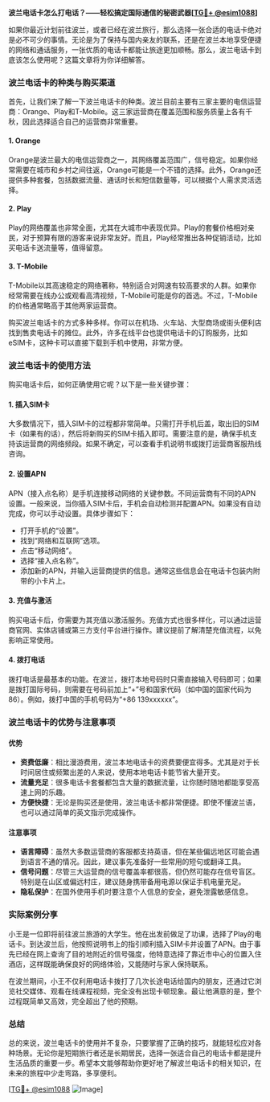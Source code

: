 **波兰电话卡怎么打电话？——轻松搞定国际通信的秘密武器[[TG💪+ @esim1088](https://t.me/s/esim1088)]**

如果你最近计划前往波兰，或者已经在波兰旅行，那么选择一张合适的电话卡绝对是必不可少的事情。无论是为了保持与国内亲友的联系，还是在波兰本地享受便捷的网络和通话服务，一张优质的电话卡都能让旅途更加顺畅。那么，波兰电话卡到底该怎么使用呢？这篇文章将为你详细解答。

### 波兰电话卡的种类与购买渠道

首先，让我们来了解一下波兰电话卡的种类。波兰目前主要有三家主要的电信运营商：Orange、Play和T-Mobile。这三家运营商在覆盖范围和服务质量上各有千秋，因此选择适合自己的运营商非常重要。

#### 1. Orange
Orange是波兰最大的电信运营商之一，其网络覆盖范围广，信号稳定。如果你经常需要在城市和乡村之间往返，Orange可能是一个不错的选择。此外，Orange还提供多种套餐，包括数据流量、通话时长和短信数量等，可以根据个人需求灵活选择。

#### 2. Play
Play的网络覆盖也非常全面，尤其在大城市中表现优异。Play的套餐价格相对亲民，对于预算有限的游客来说非常友好。而且，Play经常推出各种促销活动，比如买电话卡送流量等，值得留意。

#### 3. T-Mobile
T-Mobile以其高速稳定的网络著称，特别适合对网速有较高要求的人群。如果你经常需要在线办公或观看高清视频，T-Mobile可能是你的首选。不过，T-Mobile的价格通常略高于其他两家运营商。

购买波兰电话卡的方式多种多样。你可以在机场、火车站、大型商场或街头便利店找到售卖电话卡的摊位。此外，许多在线平台也提供电话卡的订购服务，比如eSIM卡，这种卡可以直接下载到手机中使用，非常方便。

### 波兰电话卡的使用方法

购买电话卡后，如何正确使用它呢？以下是一些关键步骤：

#### 1. 插入SIM卡
大多数情况下，插入SIM卡的过程都非常简单。只需打开手机后盖，取出旧的SIM卡（如果有的话），然后将新购买的SIM卡插入即可。需要注意的是，确保手机支持该运营商的网络频段。如果不确定，可以查看手机说明书或拨打运营商客服热线咨询。

#### 2. 设置APN
APN（接入点名称）是手机连接移动网络的关键参数。不同运营商有不同的APN设置。一般来说，当你插入SIM卡后，手机会自动检测并配置APN。如果没有自动完成，你可以手动设置。具体步骤如下：
- 打开手机的“设置”。
- 找到“网络和互联网”选项。
- 点击“移动网络”。
- 选择“接入点名称”。
- 添加新的APN，并输入运营商提供的信息。通常这些信息会在电话卡包装内附带的小卡片上。

#### 3. 充值与激活
购买电话卡后，你需要为其充值以激活服务。充值方式也很多样化，可以通过运营商官网、实体店铺或第三方支付平台进行操作。建议提前了解清楚充值流程，以免影响正常使用。

#### 4. 拨打电话
拨打电话是最基本的功能。在波兰，拨打本地号码时只需直接输入号码即可；如果是拨打国际号码，则需要在号码前加上“+”号和国家代码（如中国的国家代码为86）。例如，拨打中国的手机号码为“+86 139xxxxxx”。

### 波兰电话卡的优势与注意事项

#### 优势
- **资费低廉**：相比漫游费用，波兰本地电话卡的资费要便宜得多。尤其是对于长时间居住或频繁出差的人来说，使用本地电话卡能节省大量开支。
- **流量充足**：很多电话卡套餐都包含大量的数据流量，让你随时随地都能享受高速上网的乐趣。
- **方便快捷**：无论是购买还是使用，波兰电话卡都非常便捷。即使不懂波兰语，也可以通过简单的英文指示完成操作。

#### 注意事项
- **语言障碍**：虽然大多数运营商的客服都支持英语，但在某些偏远地区可能会遇到语言不通的情况。因此，建议事先准备好一些常用的短句或翻译工具。
- **信号问题**：尽管三大运营商的信号覆盖率都很高，但仍然可能存在信号盲区。特别是在山区或偏远村庄，建议随身携带备用电源以保证手机电量充足。
- **隐私保护**：在国外使用手机时要注意个人信息的安全，避免泄露敏感信息。

### 实际案例分享

小王是一位即将前往波兰旅游的大学生。他在出发前做足了功课，选择了Play的电话卡。到达波兰后，他按照说明书上的指引顺利插入SIM卡并设置了APN。由于事先已经在网上查询了目的地附近的信号强度，他特意选择了靠近市中心的位置入住酒店，这样既能确保良好的网络体验，又能随时与家人保持联系。

在波兰期间，小王不仅利用电话卡拨打了几次长途电话给国内的朋友，还通过它浏览社交媒体、观看在线课程视频，完全没有出现卡顿现象。最让他满意的是，整个过程既简单又高效，完全超出了他的预期。

### 总结

总的来说，波兰电话卡的使用并不复杂，只要掌握了正确的技巧，就能轻松应对各种场景。无论你是短期旅行者还是长期居民，选择一张适合自己的电话卡都是提升生活品质的重要一步。希望本文能够帮助你更好地了解波兰电话卡的相关知识，在未来的旅程中少走弯路，多享便利。

[[TG💪+ @esim1088](https://t.me/s/esim1088) ![Image](https://i.postimg.cc/4NQfJmqS/Snipaste-2025-05-13-00-14-12.png)]
